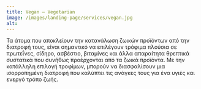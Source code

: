 ```yaml
---
title: Vegan – Vegetarian 
image: /images/landing-page/services/vegan.jpg
alt:
---
```


Τα άτομα που αποκλείουν την κατανάλωση ζωικών προϊόντων από την διατροφή τους, είναι σημαντικό να επιλέγουν τρόφιμα πλούσια σε πρωτεΐνες, σίδηρο, ασβέστιο, βιταμίνες και άλλα απαραίτητα θρεπτικά συστατικά που συνήθως προέρχονται από τα ζωικά προϊόντα. Με την κατάλληλη επιλογή τροφίμων, μπορούν να διασφαλίσουν μια ισορροπημένη διατροφή που καλύπτει τις ανάγκες τους για ένα υγιές και ενεργό τρόπο ζωής.